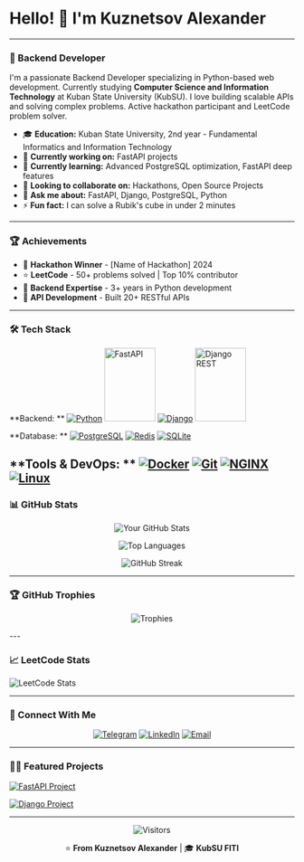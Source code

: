# Hello! 👋 I'm Kuznetsov Alexander

---

### 🚀 Backend Developer

I'm a passionate Backend Developer specializing in Python-based web development. Currently studying **Computer Science and Information Technology** at Kuban State University (KubSU). I love building scalable APIs and solving complex problems. Active hackathon participant and LeetCode problem solver.

- 🎓 **Education:** Kuban State University, 2nd year - Fundamental Informatics and Information Technology
- 🔭 **Currently working on:** FastAPI projects
- 🌱 **Currently learning:** Advanced PostgreSQL optimization, FastAPI deep features
- 👯 **Looking to collaborate on:** Hackathons, Open Source Projects
- 💬 **Ask me about:** FastAPI, Django, PostgreSQL, Python
- ⚡ **Fun fact:** I can solve a Rubik's cube in under 2 minutes

---

### 🏆 Achievements

- 🏅 **Hackathon Winner** - [Name of Hackathon] 2024
- ⭐ **LeetCode** - 50+ problems solved | Top 10% contributor
- 🚀 **Backend Expertise** - 3+ years in Python development
- 🎯 **API Development** - Built 20+ RESTful APIs

---

### 🛠️ Tech Stack

**Backend: **
[![Python](https://img.icons8.com/?size=100&id=l75OEUJkPAk4&format=png&color=000000)](https://www.python.org/)
[<img src="https://icon.icepanel.io/Technology/svg/FastAPI.svg" width="90" height="130" alt="FastAPI" style="filter: invert(0%)" />](https://fastapi.tiangolo.com/)
[![Django](https://img.icons8.com/?size=100&id=baihjTL3IBX9&format=png&color=000000)](https://www.djangoproject.com/)
[<img src="https://icon.icepanel.io/Technology/svg/Django-REST.svg" width="90" height="130" alt="Django REST" />](https://www.django-rest-framework.org/)

**Database: **
[![PostgreSQL](https://img.icons8.com/?size=100&id=JRnxU7ZWP4mi&format=png&color=000000)](https://www.postgresql.org/)
[![Redis](https://img.icons8.com/?size=100&id=lhwQTv6iwznO&format=png&color=000000)](https://redis.io/)
[![SQLite](https://logo.svgcdn.com/d/sqlite-original.png)](https://www.sqlite.org/)

**Tools & DevOps: **
[![Docker](https://img.icons8.com/?size=100&id=cdYUlRaag9G9&format=png&color=000000)](https://www.docker.com/)
[![Git](https://img.icons8.com/?size=100&id=20906&format=png&color=000000)](https://git-scm.com/)
[![NGINX](https://img.icons8.com/?size=100&id=f8puwbhs0kUR&format=png&color=000000)](https://www.nginx.com/)
[![Linux](https://img.icons8.com/?size=100&id=17842&format=png&color=000000)](https://www.linux.org/)
---



### 📊 GitHub Stats

<div align="center">
  
![Your GitHub Stats](https://github-readme-stats.vercel.app/api?username=Kuznetsov-Alexander&show_icons=true&theme=dark&hide_border=true&bg_color=00000000)

![Top Languages](https://github-readme-stats.vercel.app/api/top-langs/?username=Kuznetsov-Alexander&layout=compact&theme=dark&hide_border=true&bg_color=00000000)

![GitHub Streak](https://streak-stats.demolab.com?user=Kuznetsov-Alexander&theme=dark&hide_border=true)

</div>

---

### 🏆 GitHub Trophies
<div align="center">

![Trophies](https://github-profile-trophy.vercel.app/?username=Kuznetsov-Alexander&theme=darkhub&no-frame=true&row=2&column=4)

</div>
---

### 📈 LeetCode Stats

![LeetCode Stats](https://leetcard.jacoblin.cool/Alex_Kuznetsov?theme=dark&font=Abel&ext=contest)

---

### 🤝 Connect With Me

<div align="center">

[![Telegram](https://img.icons8.com/?size=100&id=7jrHorBRorpX&format=png&color=000000)](https://t.me/@al_lexk)
[![LinkedIn](https://img.icons8.com/?size=100&id=13930&format=png&color=000000)](https://linkedin.com/in/YOUR_LINKEDIN)
[![Email](https://img.icons8.com/?size=100&id=P7UIlhbpWzZm&format=png&color=000000)](mailto:project46446@gmail.com)

</div>

---

### 👨‍💻 Featured Projects

[![FastAPI Project](https://github-readme-stats.vercel.app/api/pin/?username=Kuznetsov-Alexander&repo=FastAPI&theme=dark)](https://github.com/Kuznetsov-Alexander/FastAPI)

[![Django Project](https://github-readme-stats.vercel.app/api/pin/?username=Fantom51&repo=math-tutoring-enroll-now&theme=dark)](https://github.com/Fantom51/math-tutoring-enroll-now)

---
<div align="center">
  
![Visitors](https://komarev.com/ghpvc/?username=Kuznetsov-Alexander&style=flat-square&color=blueviolet)

⭐️ **From Kuznetsov Alexander** | 🎓 **KubSU FITI**

</div>